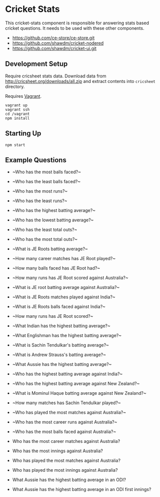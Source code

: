 # Cricket Stats

This cricket-stats component is responsible for answering stats based cricket questions.  It needs to be used with these other components.
* https://github.com/ce-store/ce-store.git
* https://github.com/shawdm/cricket-nodered
* https://github.com/shawdm/cricket-ui.git


## Development Setup
Require cricsheet stats data.  Download data from http://cricsheet.org/downloads/all.zip and extract contents into ````cricsheet```` directory.

Requires [Vagrant](https://www.vagrantup.com).

    vagrant up
    vagrant ssh
    cd /vagrant
    npm install


## Starting Up
    npm start


## Example Questions
* ~Who has the most balls faced?~
* ~Who has the least balls faced?~
* ~Who has the most runs?~
* ~Who has the least runs?~
* ~Who has the highest batting average?~
* ~Who has the lowest batting average?~
* ~Who has the least total outs?~
* ~Who has the most total outs?~

* ~What is JE Roots batting average?~
* ~How many career matches has JE Root played?~

* ~How many balls faced has JE Root had?~

* ~How many runs has JE Root scored against Australia?~
* ~What is JE root batting average against Australia?~
* ~What is JE Roots matches played against India?~

* ~What is JE Roots balls faced against India?~
* ~How many runs has JE Root scored?~

* ~What Indian has the highest batting average?~
* ~What Englishman has the highest batting average?~

* ~What is Sachin Tendulkar's batting average?~

* ~What is Andrew Strauss's batting average?~
* ~What Aussie has the highest batting average?~

* ~Who has the highest batting average against India?~
* ~Who has the highest batting average against New Zealand?~
* ~What is Mominul Haque batting average against New Zealand?~
* ~How many matches has Sachin Tendulkar played?~
* ~Who has played the most matches against Australia?~

* ~Who has the most career runs against Australia?~
* ~Who has the most balls faced against Australia?~
* Who has the most career matches against Australia?
* Who has the most innings against Australia?
* Who has played the most matches against Australia?
* Who has played the most innings against Australia?





* What Aussie has the highest batting average in an ODI?
* What Aussie has the highest batting average in an ODI first innings?
